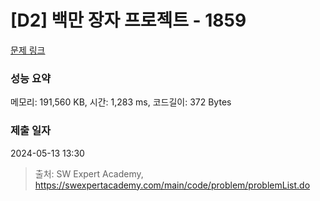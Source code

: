 # [D2] 백만 장자 프로젝트 - 1859 

[문제 링크](https://swexpertacademy.com/main/code/problem/problemDetail.do?contestProbId=AV5LrsUaDxcDFAXc) 

### 성능 요약

메모리: 191,560 KB, 시간: 1,283 ms, 코드길이: 372 Bytes

### 제출 일자

2024-05-13 13:30



> 출처: SW Expert Academy, https://swexpertacademy.com/main/code/problem/problemList.do